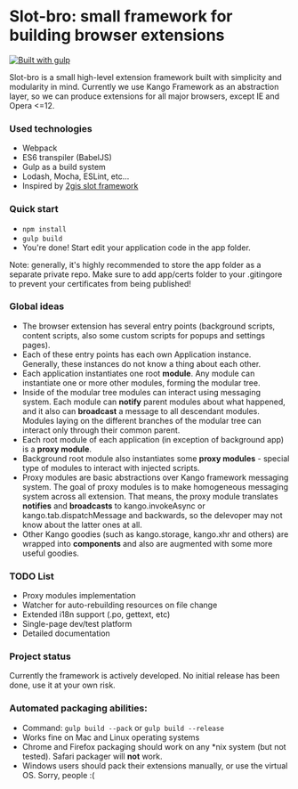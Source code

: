 # Slot-bro: small framework for building browser extensions 

[![Built with gulp](http://img.shields.io/badge/built%20with-gulp-orange.svg)](http://gulpjs.com)

Slot-bro is a small high-level extension framework built with simplicity and modularity in mind. 
Currently we use Kango Framework as an abstraction layer, so we can produce extensions for all major browsers, except IE and Opera <=12.

### Used technologies
* Webpack
* ES6 transpiler (BabelJS)
* Gulp as a build system
* Lodash, Mocha, ESLint, etc...
* Inspired by [2gis slot framework](https://github.com/2gis/slot/)

### Quick start
* `npm install`
* `gulp build`
* You're done! Start edit your application code in the app folder.

Note: generally, it's highly recommended to store the app folder as a separate private repo. Make sure to add app/certs folder to your .gitingore to prevent your certificates from being published!

### Global ideas
* The browser extension has several entry points (background scripts, content scripts, also some custom scripts for popups and settings pages).
* Each of these entry points has each own Application instance. Generally, these instances do not know a thing about each other.
* Each application instantiates one root __module__. Any module can instantiate one or more other modules, forming the modular tree.
* Inside of the modular tree modules can interact using messaging system. Each module can __notify__ parent modules about what happened, and it 
also can __broadcast__ a message to all descendant modules. Modules laying on the different branches of the modular tree can interact only through 
their common parent.
* Each root module of each application (in exception of background app) is a __proxy module__.
* Background root module also instantiates some __proxy modules__ - special type of modules to interact with injected scripts.
* Proxy modules are basic abstractions over Kango framework messaging system. The goal of proxy modules is to make homogeneous
messaging system across all extension. That means, the proxy module translates __notifies__ and __broadcasts__ to kango.invokeAsync or 
kango.tab.dispatchMessage and backwards, so the delevoper may not know about the latter ones at all.
* Other Kango goodies (such as kango.storage, kango.xhr and others) are wrapped into __components__ and also are augmented with some more useful goodies.

### TODO List
* Proxy modules implementation
* Watcher for auto-rebuilding resources on file change
* Extended i18n support (.po, gettext, etc)
* Single-page dev/test platform
* Detailed documentation

### Project status
Currently the framework is actively developed. No initial release has been done, use it at your own risk.

### Automated packaging abilities:
* Command: `gulp build --pack` or `gulp build --release`
* Works fine on Mac and Linux operating systems
* Chrome and Firefox packaging should work on any *nix system (but not tested). Safari packager will __not__ work.
* Windows users should pack their extensions manually, or use the virtual OS. Sorry, people :(
